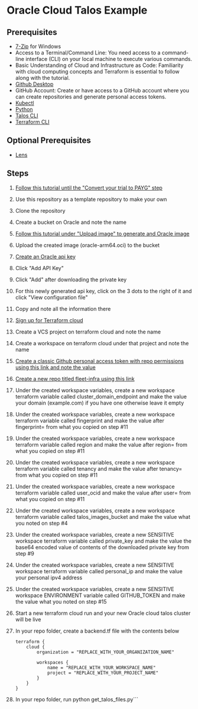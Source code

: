 # Oracle Cloud Talos Example

## Prerequisites

- [7-Zip](https://www.7-zip.org/download.html) for Windows
- Access to a Terminal/Command Line: You need access to a command-line interface (CLI) on your local machine to execute various commands.
- Basic Understanding of Cloud and Infrastructure as Code: Familiarity with cloud computing concepts and Terraform is essential to follow along with the tutorial.
- [Github Desktop](https://github.com/apps/desktop)
- GitHub Account: Create or have access to a GitHub account where you can create repositories and generate personal access tokens.
- [Kubectl](https://kubernetes.io/docs/tasks/tools)
- [Python](https://www.python.org/downloads)
- [Talos CLI](https://www.talos.dev/latest/talos-guides/install/talosctl)
- [Terraform CLI](https://developer.hashicorp.com/terraform/install)

## Optional Prerequisites

- [Lens](https://k8slens.dev/download)

## Steps

1. [Follow this tutorial until the "Convert your trial to PAYG" step](https://mattscott.cloud/kubernetes-on-oracle-cloud-for-free)
2. Use this repository as a template repository to make your own
3. Clone the repository
4. Create a bucket on Oracle and note the name
5. [Follow this tutorial under "Upload image" to generate and Oracle image](https://www.talos.dev/v1.7/talos-guides/install/cloud-platforms/oracle/#upload-image)
6. Upload the created image (oracle-arm64.oci) to the bucket
7. [Create an Oracle api key](https://cloud.oracle.com/identity/domains/my-profile/api-keys)
8. Click "Add API Key"
9. Click "Add" after downloading the private key
10. For this newly generated api key, click on the 3 dots to the right of it and click "View configuration file"
11. Copy and note all the information there
12. [Sign up for Terraform cloud](https://app.terraform.io)
13. Create a VCS project on terraform cloud and note the name
14. Create a workspace on terraform cloud under that project and note the name
15. [Create a classic Github personal access token with repo permissions using this link and note the value](https://github.com/settings/tokens/new)
16. [Create a new repo titled fleet-infra using this link](https://github.com/new?template_name=oracle-talos-flux-example&template_owner=kanya-approve&name=fleet-infra)
17. Under the created workspace variables, create a new workspace terraform variable called cluster_domain_endpoint and make the value your domain (example.com) if you have one otherwise leave it empty
18. Under the created workspace variables, create a new workspace terraform variable called fingerprint and make the value after fingerprint= from what you copied on step #11
19. Under the created workspace variables, create a new workspace terraform variable called region and make the value after region= from what you copied on step #11
20. Under the created workspace variables, create a new workspace terraform variable called tenancy and make the value after tenancy= from what you copied on step #11
21. Under the created workspace variables, create a new workspace terraform variable called user_ocid and make the value after user= from what you copied on step #11
22. Under the created workspace variables, create a new workspace terraform variable called talos_images_bucket and make the value what you noted on step #4
23. Under the created workspace variables, create a new SENSITIVE workspace terraform variable called private_key and make the value the base64 encoded value of contents of the downloaded private key from step #9
24. Under the created workspace variables, create a new SENSITIVE workspace terraform variable called personal_ip and make the value your personal ipv4 address
25. Under the created workspace variables, create a new SENSITIVE workspace ENVIRONMENT variable called GITHUB_TOKEN and make the value what you noted on step #15
26. Start a new terraform cloud run and your new Oracle cloud talos cluster will be live
27. In your repo folder, create a backend.tf file with the contents below

    ```hcl
    terraform {
        cloud {
            organization = "REPLACE_WITH_YOUR_ORGANIZATION_NAME"

            workspaces {
                name = "REPLACE_WITH_YOUR_WORKSPACE_NAME"
                project = "REPLACE_WITH_YOUR_PROJECT_NAME"
            }
        }
    }
    ```

28. In your repo folder, run python get_talos_files.py```

